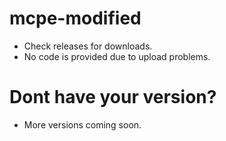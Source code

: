 # mcpe-modified
- Check releases for downloads.
- No code is provided due to upload problems.
# Dont have your version?
- More versions coming soon.
